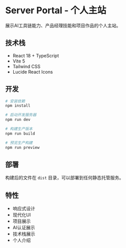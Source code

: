 # Server Portal - 个人主站

展示AI工具链能力、产品经理技能和项目作品的个人主站。

## 技术栈

- React 18 + TypeScript
- Vite 5
- Tailwind CSS
- Lucide React Icons

## 开发

```bash
# 安装依赖
npm install

# 启动开发服务器
npm run dev

# 构建生产版本
npm run build

# 预览生产构建
npm run preview
```

## 部署

构建后的文件在 `dist` 目录，可以部署到任何静态托管服务。

## 特性

- 响应式设计
- 现代化UI
- 项目展示
- AI认证展示
- 技术栈展示
- 个人介绍
